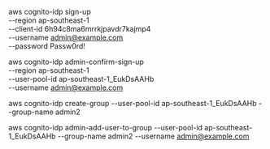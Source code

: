 aws cognito-idp sign-up \
 --region ap-southeast-1 \
 --client-id 6h94c8ma6mrrkjpavdr7kajmp4 \
 --username admin@example.com \
 --password Passw0rd!

aws cognito-idp admin-confirm-sign-up \
 --region ap-southeast-1 \
 --user-pool-id ap-southeast-1_EukDsAAHb \
 --username admin@example.com

aws cognito-idp create-group --user-pool-id ap-southeast-1_EukDsAAHb --group-name admin2

aws cognito-idp admin-add-user-to-group --user-pool-id ap-southeast-1_EukDsAAHb --group-name admin2 --username admin@example.com
